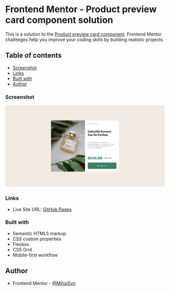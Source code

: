 # Frontend Mentor - Product preview card component solution

This is a solution to the [Product preview card component](https://www.frontendmentor.io/challenges/product-preview-card-component-GO7UmttRfa). Frontend Mentor challenges help you improve your coding skills by building realistic projects. 

## Table of contents

  - [Screenshot](#screenshot)
  - [Links](#links)
  - [Built with](#built-with)
  - [Author](#author)




### Screenshot

![](./Screenshot%202025-08-08%20at%2012-34-27%20Frontend%20Mentor%20Product%20preview%20card%20component.png)


### Links

- Live Site URL: [GitHub Pages](https://mihaisvn.github.io/Product-preview-card-component/)


### Built with

- Semantic HTML5 markup
- CSS custom properties
- Flexbox
- CSS Grid
- Mobile-first workflow



## Author

- Frontend Mentor - [@MihaiSvn](https://www.frontendmentor.io/profile/MihaiSvn)

